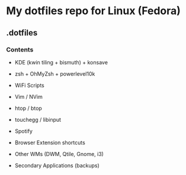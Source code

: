 # My dotfiles repo for Linux (Fedora)

## .dotfiles

### Contents

- KDE (kwin tiling + bismuth) + konsave

- zsh + OhMyZsh + powerlevel10k

- WiFi Scripts

- Vim / NVim

- htop / btop

- touchegg / libinput

- Spotify

- Browser Extension shortcuts

- Other WMs (DWM, Qtile, Gnome, i3)

- Secondary Applications (backups)


